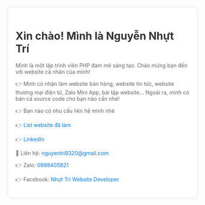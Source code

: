 <!DOCTYPE html>
<html lang="vi">
<head>
    <meta charset="UTF-8">
    <meta name="viewport" content="width=device-width, initial-scale=1.0">
</head>
<body style={font-family: Arial, sans-serif; margin: 0; padding: 0; background-color: #f0f0f0; text-align: center;} >
   <div class="container" style="max-width: 800px; margin: 50px auto; padding: 20px; background-color: white; border-radius: 10px; box-shadow: 0 0 10px rgba(0, 0, 0, 0.1);">
      <h1 style="color: #333;">Xin chào! Mình là Nguyễn Nhựt Trí</h1>
      <p style="color: #666;">Mình là một lập trình viên PHP đam mê sáng tạo. Chào mừng bạn đến với website cá nhân của mình!</p>
      <p style="color: #666;">👉 Mình có nhận làm website bán hàng, website tin tức, website thương mại điện tử, Zalo Mini App, bài tập website... Ngoài ra, mình có bán cả source code cho bạn nào cần nhé!</p>
      <p style="color: #666;">👉 Bạn nào có nhu cầu liên hệ mình nhé</p>
      <p style="color: #666;">👉 <a style="color: #007bff; text-decoration: none;" href="https://github.com/OgiwaraSayu9320/ListWebPHP">List website đã làm</a></p>
      <p style="color: #666;">👉 <a target="_blank" style="color: #007bff; text-decoration: none;" href="https://www.linkedin.com/in/sayu-ogiwara-522250353">LinkedIn</a></p>
      <p style="color: #666;">📧 Liên hệ: <a style="color: #007bff; text-decoration: none;" href="mailto:nguyentri9320@gmail.com">nguyentri9320@gmail.com</a></p>
      <p style="color: #666;">👉 Zalo: <a style="color: #007bff; text-decoration: none;" href="https://zalo.me/0988405821">0988405821</a></p>
      <p style="color: #666;">👉 Facebook: <a style="color: #007bff; text-decoration: none;" href="https://www.facebook.com/profile.php?id=100011484529128">Nhựt Trí Website Developer</a></p>
    </div>
</body>
</html>

